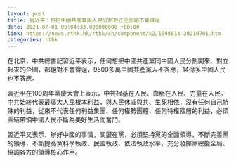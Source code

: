 ```yaml
---
layout: post
title: 習近平：想把中國共產黨與人民分割對立企圖絕不會得逞
date: 2021-07-01 09:04:33.000000000 +08:00
link: https://news.rthk.hk/rthk/ch/component/k2/1598614-20210701.htm
categories: rthk
---
```


在北京，中共總書記習近平表示，任何想把中國共產黨同中國人民分割開來、對立起來的企圖，都絕對不會得逞，9500多萬中國共產黨人不答應，14億多中國人民也不答應。

習近平在100周年黨慶大會上表示，中共根基在人民、血脈在人民、力量在人民。中共始終代表最廣大人民根本利益，與人民休戚與共、生死相依，沒有任何自己特殊的利益，從來不代表任何利益集團、任何權勢團體、任何特權階層的利益，必須團結帶領中國人民不斷為美好生活而奮鬥。

習近平又表示，辦好中國的事情，關鍵在黨，必須堅持黨的全面領導，不斷完善黨的領導，不斷提高黨科學執政、民主執政、依法執政水平，充分發揮黨總攬全局、協調各方的領導核心作用。
